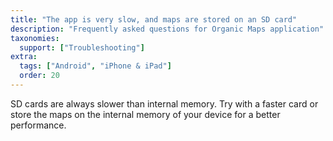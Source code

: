 ```yaml
---
title: "The app is very slow, and maps are stored on an SD card"
description: "Frequently asked questions for Organic Maps application"
taxonomies:
  support: ["Troubleshooting"]
extra:
  tags: ["Android", "iPhone & iPad"]
  order: 20
---
```


SD cards are always slower than internal memory. Try with a faster card or store the maps on the internal memory of your device for a better performance.
